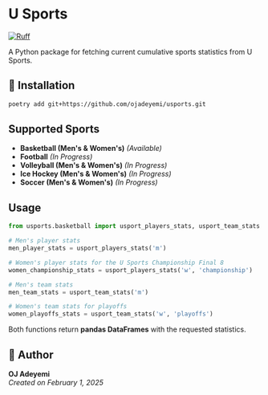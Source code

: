 # U Sports

[![Ruff](https://img.shields.io/endpoint?url=https://raw.githubusercontent.com/astral-sh/ruff/main/assets/badge/v2.json)](https://github.com/astral-sh/ruff)

A Python package for fetching current cumulative sports statistics from U Sports.

## 🚀 Installation

```bash
poetry add git+https://github.com/ojadeyemi/usports.git
```

## Supported Sports

- **Basketball (Men's & Women's)** _(Available)_
- **Football** _(In Progress)_
- **Volleyball (Men's & Women's)** _(In Progress)_
- **Ice Hockey (Men's & Women's)** _(In Progress)_
- **Soccer (Men's & Women's)** _(In Progress)_

## Usage

```python
from usports.basketball import usport_players_stats, usport_team_stats

# Men's player stats
men_player_stats = usport_players_stats('m')

# Women's player stats for the U Sports Championship Final 8
women_championship_stats = usport_players_stats('w', 'championship')

# Men's team stats
men_team_stats = usport_team_stats('m')

# Women's team stats for playoffs
women_playoffs_stats = usport_team_stats('w', 'playoffs')
```

Both functions return **pandas DataFrames** with the requested statistics.

## 👤 Author

**OJ Adeyemi**  
_Created on February 1, 2025_
